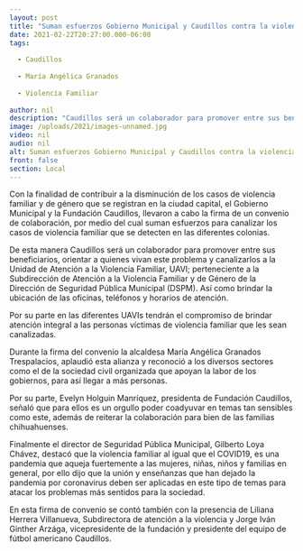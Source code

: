 ```yaml
---
layout: post
title: "Suman esfuerzos Gobierno Municipal y Caudillos contra la violencia familiar"
date: 2021-02-22T20:27:00.000-06:00
tags:
  
  - Caudillos
  
  - María Angélica Granados
  
  - Violencia Familiar
  
author: nil
description: "Caudillos será un colaborador para promover entre sus beneficiarios, orientar a quienes vivan este problema y canalizarlos a la Unidad de Atención a la Violencia Familiar"
image: /uploads/2021/images-unnamed.jpg
video: nil
audio: nil
alt: Suman esfuerzos Gobierno Municipal y Caudillos contra la violencia familiar
front: false
section: Local
---
```


Con la finalidad de contribuir a la disminución de los casos de violencia familiar y de género que se registran en la ciudad capital, el Gobierno Municipal y la Fundación Caudillos, llevaron a cabo la firma de un convenio de colaboración, por medio del cual suman esfuerzos para canalizar los casos de violencia familiar que se detecten en las diferentes colonias.

De esta manera Caudillos será un colaborador para promover entre sus beneficiarios, orientar a quienes vivan este problema y canalizarlos a la Unidad de Atención a la Violencia Familiar, UAVI; perteneciente a la Subdirección de Atención a la Violencia Familiar y de Género de la Dirección de Seguridad Pública Municipal (DSPM). Así como brindar la ubicación de las oficinas, teléfonos y horarios de atención.

Por su parte en las diferentes UAVIs tendrán el compromiso de brindar atención integral a las personas víctimas de violencia familiar que les sean canalizadas.

Durante la firma del convenio la alcaldesa María Angélica Granados Trespalacios, aplaudió esta alianza y reconoció a los diversos sectores como el de la sociedad civil organizada que apoyan la labor de los gobiernos, para así llegar a más personas.

Por su parte, Evelyn Holguin Manríquez, presidenta de Fundación Caudillos, señaló que para ellos es un orgullo poder coadyuvar en temas tan sensibles como este, además de reiterar la colaboración para bien de las familias chihuahuenses.

Finalmente el director de Seguridad Pública Municipal, Gilberto Loya Chávez, destacó que la violencia familiar al igual que el COVID19, es una pandemia que aqueja fuertemente a las mujeres, niñas, niños y familias en general, por ello dijo que la unión y enseñanzas que han dejado la pandemia por coronavirus deben ser aplicadas en este tipo de temas para atacar los problemas más sentidos para la sociedad.

En esta firma de convenio se contó también con la presencia de Liliana Herrera Villanueva, Subdirectora de atención a la violencia y Jorge Iván Ginther Arzága, vicepresidente de la fundación y presidente del equipo de fútbol americano Caudillos.